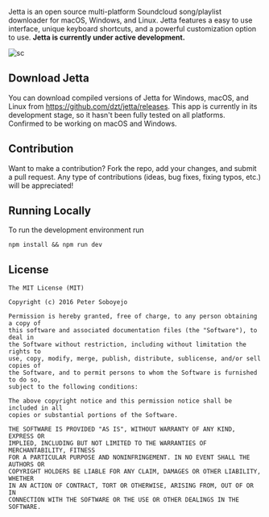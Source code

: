 Jetta is an open source multi-platform Soundcloud song/playlist downloader for macOS, Windows, and Linux. Jetta features a easy to use interface, unique keyboard shortcuts, and a powerful customization option to use. **Jetta is currently under active development.**

![sc](http://i.imgur.com/h5yPF.png)

## Download Jetta
You can download compiled versions of Jetta for Windows, macOS, and Linux from https://github.com/dzt/jetta/releases. This app is currently in its development stage, so it hasn't been fully tested on all platforms. Confirmed to be working on macOS and Windows.

## Contribution
Want to make a contribution? Fork the repo, add your changes, and submit a pull request. Any type of contributions (ideas, bug fixes, fixing typos, etc.) will be appreciated!

## Running Locally
To run the development environment run

```
npm install && npm run dev
```

## License

```
The MIT License (MIT)

Copyright (c) 2016 Peter Soboyejo

Permission is hereby granted, free of charge, to any person obtaining a copy of
this software and associated documentation files (the "Software"), to deal in
the Software without restriction, including without limitation the rights to
use, copy, modify, merge, publish, distribute, sublicense, and/or sell copies of
the Software, and to permit persons to whom the Software is furnished to do so,
subject to the following conditions:

The above copyright notice and this permission notice shall be included in all
copies or substantial portions of the Software.

THE SOFTWARE IS PROVIDED "AS IS", WITHOUT WARRANTY OF ANY KIND, EXPRESS OR
IMPLIED, INCLUDING BUT NOT LIMITED TO THE WARRANTIES OF MERCHANTABILITY, FITNESS
FOR A PARTICULAR PURPOSE AND NONINFRINGEMENT. IN NO EVENT SHALL THE AUTHORS OR
COPYRIGHT HOLDERS BE LIABLE FOR ANY CLAIM, DAMAGES OR OTHER LIABILITY, WHETHER
IN AN ACTION OF CONTRACT, TORT OR OTHERWISE, ARISING FROM, OUT OF OR IN
CONNECTION WITH THE SOFTWARE OR THE USE OR OTHER DEALINGS IN THE SOFTWARE.
```

